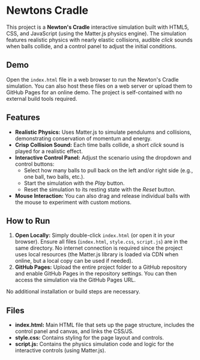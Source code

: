 # Newtons Cradle

This project is a **Newton's Cradle** interactive simulation built with HTML5, CSS, and JavaScript (using the Matter.js physics engine). The simulation features realistic physics with nearly elastic collisions, audible *click* sounds when balls collide, and a control panel to adjust the initial conditions.

## Demo

Open the `index.html` file in a web browser to run the Newton's Cradle simulation. You can also host these files on a web server or upload them to GitHub Pages for an online demo. The project is self-contained with no external build tools required.

## Features

- **Realistic Physics:** Uses Matter.js to simulate pendulums and collisions, demonstrating conservation of momentum and energy.
- **Crisp Collision Sound:** Each time balls collide, a short *click* sound is played for a realistic effect.
- **Interactive Control Panel:** Adjust the scenario using the dropdown and control buttons:
  - Select how many balls to pull back on the left and/or right side (e.g., one ball, two balls, etc.).
  - Start the simulation with the *Play* button.
  - Reset the simulation to its resting state with the *Reset* button.
- **Mouse Interaction:** You can also drag and release individual balls with the mouse to experiment with custom motions.

## How to Run

1. **Open Locally:** Simply double-click `index.html` (or open it in your browser). Ensure all files (`index.html`, `style.css`, `script.js`) are in the same directory. No internet connection is required since the project uses local resources (the Matter.js library is loaded via CDN when online, but a local copy can be used if needed).
2. **GitHub Pages:** Upload the entire project folder to a GitHub repository and enable GitHub Pages in the repository settings. You can then access the simulation via the GitHub Pages URL.

No additional installation or build steps are necessary.

## Files

- **index.html:** Main HTML file that sets up the page structure, includes the control panel and canvas, and links the CSS/JS.
- **style.css:** Contains styling for the page layout and controls.
- **script.js:** Contains the physics simulation code and logic for the interactive controls (using Matter.js).
